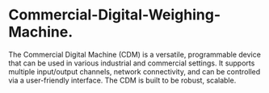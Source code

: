 # Commercial-Digital-Weighing-Machine.
The Commercial Digital Machine (CDM) is a versatile, programmable device that can be used in various industrial and commercial settings. It supports multiple input/output channels, network connectivity, and can be controlled via a user-friendly interface. The CDM is built to be robust, scalable.
